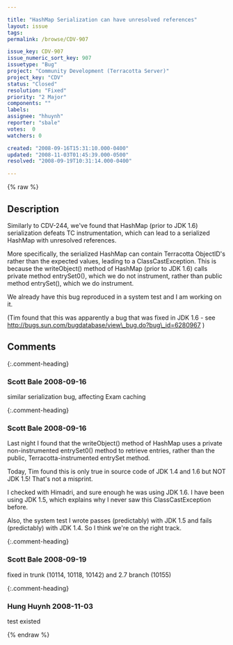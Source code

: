 ```yaml
---

title: "HashMap Serialization can have unresolved references"
layout: issue
tags: 
permalink: /browse/CDV-907

issue_key: CDV-907
issue_numeric_sort_key: 907
issuetype: "Bug"
project: "Community Development (Terracotta Server)"
project_key: "CDV"
status: "Closed"
resolution: "Fixed"
priority: "2 Major"
components: ""
labels: 
assignee: "hhuynh"
reporter: "sbale"
votes:  0
watchers: 0

created: "2008-09-16T15:31:10.000-0400"
updated: "2008-11-03T01:45:39.000-0500"
resolved: "2008-09-19T10:31:14.000-0400"

---
```




{% raw %}



## Description

<div markdown="1" class="description">

Similarly to CDV-244, we've found that HashMap (prior to JDK 1.6) serialization defeats TC instrumentation, which can lead to a serialized HashMap with unresolved references.

More specifically, the serialized HashMap can contain Terracotta ObjectID's rather than the expected values, leading to a ClassCastException.  This is because the writeObject() method of HashMap (prior to JDK 1.6) calls private method entrySet0(), which we do not instrument, rather than public method entrySet(), which we do instrument.

We already have this bug reproduced in a system test and I am working on it.

(Tim found that this was apparently a bug that was fixed in JDK 1.6 - see http://bugs.sun.com/bugdatabase/view\_bug.do?bug\_id=6280967 )

</div>

## Comments


{:.comment-heading}
### **Scott Bale** <span class="date">2008-09-16</span>

<div markdown="1" class="comment">

similar serialization bug, affecting Exam caching

</div>


{:.comment-heading}
### **Scott Bale** <span class="date">2008-09-16</span>

<div markdown="1" class="comment">

Last night I found that the writeObject() method of HashMap uses a private non-instrumented entrySet0() method to retrieve entries, rather than the public, Terracotta-instrumented entrySet method.

Today, Tim found this is only true in source code of JDK 1.4 and 1.6 but NOT JDK 1.5!  That's not a misprint.

I checked with Himadri, and sure enough he was using JDK 1.6.  I have been using JDK 1.5, which explains why I never saw this ClassCastException before.

Also, the system test I wrote passes (predictably) with JDK 1.5 and fails (predictably) with JDK 1.4.  So I think we're on the right track.

</div>


{:.comment-heading}
### **Scott Bale** <span class="date">2008-09-19</span>

<div markdown="1" class="comment">

fixed in trunk (10114, 10118, 10142) and 2.7 branch (10155)

</div>


{:.comment-heading}
### **Hung Huynh** <span class="date">2008-11-03</span>

<div markdown="1" class="comment">

test existed

</div>



{% endraw %}
